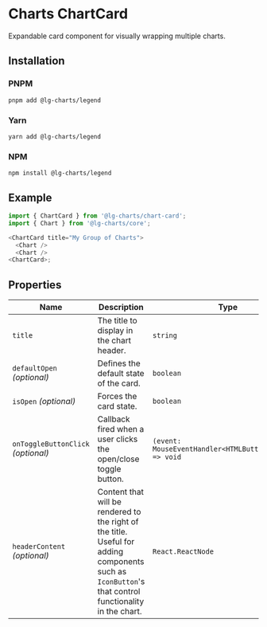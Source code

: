 # Charts ChartCard

Expandable card component for visually wrapping multiple charts.

## Installation

### PNPM

```shell
pnpm add @lg-charts/legend
```

### Yarn

```shell
yarn add @lg-charts/legend
```

### NPM

```shell
npm install @lg-charts/legend
```

## Example

```js
import { ChartCard } from '@lg-charts/chart-card';
import { Chart } from '@lg-charts/core';

<ChartCard title="My Group of Charts">
  <Chart />
  <Chart />
<ChartCard>;
```

## Properties

| Name                               | Description                                                                                                                                           | Type                                                    | Default |
| ---------------------------------- | ----------------------------------------------------------------------------------------------------------------------------------------------------- | ------------------------------------------------------- | ------- |
| `title`                            | The title to display in the chart header.                                                                                                             | `string`                                                |         |
| `defaultOpen` _(optional)_         | Defines the default state of the card.                                                                                                                | `boolean`                                               | `true`  |
| `isOpen` _(optional)_              | Forces the card state.                                                                                                                                | `boolean`                                               |         |
| `onToggleButtonClick` _(optional)_ | Callback fired when a user clicks the open/close toggle button.                                                                                       | `(event: MouseEventHandler<HTMLButtonElement>) => void` |         |
| `headerContent` _(optional)_       | Content that will be rendered to the right of the title. Useful for adding components such as `IconButton`'s that control functionality in the chart. | `React.ReactNode`                                       |         |
